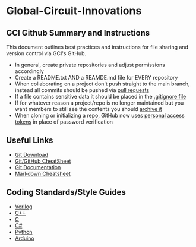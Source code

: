 # Global-Circuit-Innovations

## GCI Github Summary and Instructions

This document outlines best practices and instructions for file sharing and version control via GCI's GitHub.

 - In general, create private repositories and adjust permissions accordingly
 - Create a README.txt AND a REAMDE.md file for EVERY repository
 - When collaborating on a project don't push straight to the main branch, instead all commits should be pushed via [pull requests](https://docs.github.com/en/github/collaborating-with-pull-requests/proposing-changes-to-your-work-with-pull-requests/creating-a-pull-request)
 - If a file contains sensitive data it should be placed in the [.gitignore file](https://git-scm.com/docs/gitignore)
 - If for whatever reason a project/repo is no longer maintained but you want members to still see the contents you should [archive it](https://docs.github.com/en/github/creating-cloning-and-archiving-repositories/archiving-a-github-repository)
 - When cloning or initializing a repo, GitHub now uses [personal access tokens](https://docs.github.com/en/github/authenticating-to-github/keeping-your-account-and-data-secure/creating-a-personal-access-token) in place of password verification
 
 ## Useful Links
 
 - [Git Download](https://git-scm.com/downloads)
 - [Git/GitHub CheatSheet](https://training.github.com/downloads/github-git-cheat-sheet/)
 - [Git Documentation](https://git-scm.com/docs)
 - [Markdown Cheatsheet](https://www.markdownguide.org/cheat-sheet/)

## Coding Standards/Style Guides

 - [Verilog](https://people.ece.cornell.edu/land/courses/ece5760/Verilog/FreescaleVerilog.pdf)
 - [C++](https://isocpp.github.io/CppCoreGuidelines/CppCoreGuidelines)
 - [C](https://www.quinapalus.com/coding.html)
 - [C#](https://docs.microsoft.com/en-us/dotnet/csharp/fundamentals/coding-style/coding-conventions)
 - [Python](https://www.python.org/dev/peps/pep-0008/)
 - [Arduino](https://blog.wokwi.com/how-to-write-clean-arduino-code/)

